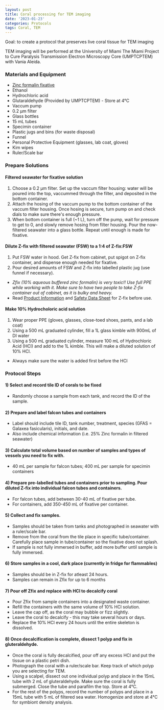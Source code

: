 ```yaml
---
layout: post
title: Coral processing for TEM imaging
date: '2023-01-23'
categories: Protocols
tags: Coral, TEM
---
```


Goal: to create a protocol that preserves live coral tissue for TEM imaging

TEM imaging will be performed at the University of Miami The Miami Project to Cure Paralysis Transmission Electron Microscopy Core (UMPTCPTEM) with Vania Aleida.

### Materials and Equipment 

- [Zinc formalin fixative](https://www.mcssl.com/store/anatechltd/z-fix-4-gal-case)
- Ethanol
- Hydrochloric acid
- Glutaraldehyde (Provided by UMPTCPTEM) - Store at 4°C
- Vaccum pump
- 0.2 μm filter
- Glass bottles
- 15 mL tubes
- Specimin container
- Plastic jugs and bins (for waste disposal)
- Funnel
- Personal Protective Equipment (glasses, lab coat, gloves)
- Kim wipes
- Ruler/Scale bar

### Prepare Solutions

#### Filtered seawater for fixative solution

1. Choose a 0.2 μm filter. Set up the vaccum filter housing: water will be poured into the top, vaccummed through the filter, and deposited in the bottom container.
2. Attach the hosing of the vaccum pump to the bottom container of the vaccum filter housing. Once hosing is secure, turn pump on and check dials to make sure there's enough pressure.
3. When bottom container is full (~1 L), turn off the pump, wait for pressure to get to 0, and slowly remove hosing from filter housing. Pour the now-filtered seawater into a glass bottle. Repeat until enough is made for fixative.

#### Dilute Z-fix with filtered seawater (FSW) to a 1:4 of Z-fix:FSW

1. Put FSW water in hood. Get Z-fix from cabinet, put spigot on Z-fix container, and dispense enough needed for fixative. 
2. Pour desired amounts of FSW and Z-fix into  labelled plastic jug (use funnel if necessary). 

* *Zfix (10% aqueous buffered zinc formalin) is very toxic!! Use full PPE while working with it. Make sure to have two people to take Z-fix container out of cabinet, as it is bulky and heavy.*
* Read [Product Information](http://www.anatechltdusa.com/files/130912398.pdf) and [Safety Data Sheet](http://www.anatechltdusa.com/files/114169364.pdf) for Z-fix before use. 

#### Make 10% Hydrocholoric acid solution

1. Wear proper PPE (gloves, glasses, close-toed shoes, pants, and a lab coat)
2. Using a 500 mL graduated cylinder, fill a 1L glass kimble with 900mL of DI water
3. Using a 500 mL graduated cylinder, measure 100 mL of Hydrochloric Acid (HCl) and add to the 1L kimble. This will make a diluted solution of 10% HCl.
* Always make sure the water is added first before the HCl

### Protocol Steps 

#### 1) Select and record tile ID of corals to be fixed

* Randomly choose a sample from each tank, and record the ID of the sample. 

#### 2) Prepare and label falcon tubes and containers

* Label should include tile ID, tank number, treatment, species (GFAS = Galaxea fasicularis), initials, and date. 
* Also include chemical information (i.e. 25% Zinc formalin in filtered seawater) 

#### 3) Calculate total volume based on number of samples and types of vessels you need to fix with.
* 40 mL per sample for falcon tubes; 400 mL per sample for specimin containers

#### 4) Prepare pre-labelled tubes and containers prior to sampling. Pour diluted Z-fix into individual falcon tubes and containers.
* For falcon tubes, add between 30-40 mL of fixative per tube. 
* For containers, add 350-450 mL of fixative per container.

#### 5) Collect and fix samples.

* Samples should be taken from tanks and photographed in seawater with a ruler/scale bar. 
* Remove from the coral from the tile place in specific tube/container. Carefully place sample in tube/container so the fixative does not splash.
* If sample is not fully immersed in buffer, add more buffer until sample is fully immersed.

#### 6) Store samples in a cool, dark place (currently in fridge for flammables)
* Samples should be in Z-fix for atleast 24 hours. 
* Samples can remain in Zfix for up to 6 months

#### 7) Pour off Zfix and replace with HCl to decalcify coral
* Pour Zfix from sample containers into a designated waste container. 
* Refill the containers with the same volume of 10% HCl solution. 
* Leave the cap off, as the coral may bubble or fizz slightly. 
* Leave the coral to decalcify - this may take several hours or days.
* Replace the 10% HCl every 24 hours until the entire skeleton is dissolved.

#### 8) Once decalcification is complete, dissect 1 polyp and fix in gluteraldehyde.

* Once the coral is fully decalcified, pour off any excess HCl and put the tissue on a plastic petri dish. 
* Photograph the coral with a ruler/scale bar. Keep track of which polyp you are selecting for TEM. 
* Using a scalpel, dissect out one individual polyp and place in the 15mL tube with 2 mL of gluteraldehyde. Make sure the coral is fully submerged. Close the tube and parafilm the top. Store at 4°C. 
* For the rest of the polyps, record the number of polyps and place in a 15mL tube with 5 mL of filtered sea water. Homogenize and store at 4°C for symbiont density analysis. 

